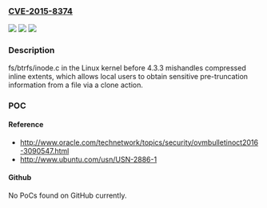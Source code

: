 ### [CVE-2015-8374](https://cve.mitre.org/cgi-bin/cvename.cgi?name=CVE-2015-8374)
![](https://img.shields.io/static/v1?label=Product&message=n%2Fa&color=blue)
![](https://img.shields.io/static/v1?label=Version&message=n%2Fa&color=blue)
![](https://img.shields.io/static/v1?label=Vulnerability&message=n%2Fa&color=brighgreen)

### Description

fs/btrfs/inode.c in the Linux kernel before 4.3.3 mishandles compressed inline extents, which allows local users to obtain sensitive pre-truncation information from a file via a clone action.

### POC

#### Reference
- http://www.oracle.com/technetwork/topics/security/ovmbulletinoct2016-3090547.html
- http://www.ubuntu.com/usn/USN-2886-1

#### Github
No PoCs found on GitHub currently.

